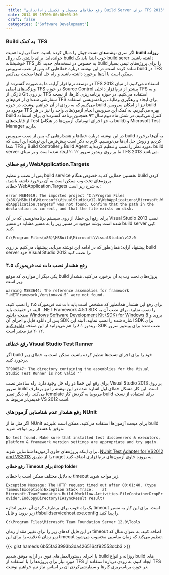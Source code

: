 ```yaml
---
 title: "رفع خطاهای معمول و تکمیل راه‌اندازی Build Server برای TFS 2013" 
 date: 2014-09-19T00:00:00+03:30
 draft: false 
 categories: ["Software Development"]
---
```



### Build به کمک  TFS
 

اگر سری نوشته‌های تست جوئل را دنبال کرده باشید، حتماً درباره اهمیت **build روزانه**[ خوانده‌اید](/post/23-تست-جوئل-قسمت-سوم--build-روزانه/). برای داشتن یک روال build خوب ابتدا باید یک build serer داشته باشید. خوشبختانه TFS به خصوص در نسخه‌های جدید، کار build را برای پروژه‌های تیمی بسیار ساده کرده است. در این نوشته درباره خطاهایی که پس از نصب سرویس build در TFS ممکن است با آن‌ها برخورد داشته باشید و راه حل آن‌ها صحبت می‌کنیم.


در توسعه نرم‌افزار آرایه، ما به صورت گسترده از TFS 2013 استفاده می‌‌کنیم. از میان ویژگی‌های اصلی TFS در حوزه Source Control پیشتر از نرم‌افزار داخلی TFS و به تازگی از Git بر روی TFS استفاده می‌کنیم. در حوزه برنامه‌ریزی کارها، از نسخه سفارشی شده‌‌ای از فرم‌های TFS برای ایجاد و رهگیری وظایف برنامه‌نویسی استفاده می‌کنیم که به زودی از آن خواهیم نوشت. در حوزه build نیز از امکان سرویس build موجود در TFS بهره می‌گیریم. به کمک این سرویس انجام آزمون‌های واحد را نیز در هر build کنترل می‌کنیم. در شش ماه دوم سال ۹۳ همچنین برنامه گسترده‌ای برای استفاده از قابلیت‌های Test (به جز اجرای اتوماتیک آزمون‌ها در هنگام build) و Microsoft Test Manager داریم.



در این نوشته درباره خطاها و هشدارهایی که پس از نصب سرویس build به آن‌ها برخورد کردیم و روش حل آن‌ها می‌نویسیم. لازم به ذکر است پیش‌فرض این نوشته این است که شما TFS و Build Controller و Build Agent مورد نظر را نصب و تنظیم کرده‌اید. build server ما بر روی ویندوز سرور ۲۰۱۲ ایجاد شده است و بر مبنای TFS 2013 می‌باشد.



### رفع خطای WebApplication.Targets



پس از نصب و تنظیم build service نخستین خطایی که به خصوص هنگام build کردن پروژه‌های تحت وب ممکن است به آن برخورد داشته باشید، خطای WebApplication.Targets به شرح زیر است:





`error MSB4019: The imported project “C:\Program Files (x86)\MSBuild\Microsoft\VisualStudio\v12.0\WebApplications\Microsoft.WebApplication.targets” was not found. Confirm that the path in the declaration is correct, and that the file exists on disk.`






برای رفع این خطا، از روی سیستم برنامه‌نویسی که در آن Visual Studio 2013 نصب شده است پوشه موجود در مسیر زیر را به مسیر مشابه در مسیر build server کپی کنید.


`C:\Program Files(x86)\MSBuild\Microsoft\VisualStudio\v12.0`

پیشنهاد آرایه: همان‌طور که در ادامه این نوشته می‌آید، پیشنهاد می‌کنیم بر روی build server خود Visual Studio 2013 را نصب کنید.





### رفع هشدار نصب دات نت فریمورک ۴.۵



یکی دیگر از مواردی که موقع build پروژه‌های تحت وب به آن برخورد می‌کنید، هشدار زیر است.






`warning MSB3644: The reference assemblies for framework “.NETFramework,Version=v4.5″ were not found.`






برای رفع این هشدار همانطور که مشخص است باید دات نت فریمورک ۴.۵ را نصب کنید. البته در حقیقت باید  .NET Framework 4.5.1 SDK را نصب نمایید. برای نصب آن به [صفحه دانلود Windows Software Development Kit (SDK) for Windows 8](http://msdn.microsoft.com/en-US/windows/desktop/hh852363.aspx) بروید و پس از دانلود فایل و اجرای آن SDK اشاره شده را نصب نمایید. البته این SDK برای ویندوز ۸.۱ را هم می‌توانید از این صفحه [دانلود کنید](http://msdn.microsoft.com/en-us/windows/desktop/bg162891). SDK نصب شده برای ویندوز سرور ۲۰۱۲ نیز معتبر است.



### رفع خطای Visual Studio Test Runner



اگر build خود را برای اجرای تست‌ها تنظیم کرده باشید، ممکن است به خطای زیر برخورد کنید.






`TF900547: The directory containing the assemblies for the Visual Studio Test Runner is not valid ''`






برای رفع این خطا دو راه حل وجود دارد. راه ساده‌تر نصب Visual Studio 2013 بر روی سرور build است. این کار مشکل خطای اول اشاره شده در این نوشته را نیز برطرف می‌کند. راه دیگر تغییر template مربوط به گردش کار build برای استفاده از نسخه قدیمی‌تر مربوط به VS 2012 است.



### رفع هشدار عدم شناسایی آزمون‌های NUnit



اگر مثل ما از NUnit برای مبحث آزمون‌ها استفاده می‌کنید، ممکن است علیرغم build موفق با هشدار زیر مواجه شوید.






`No test found. Make sure that installed test discoverers & executors, platform & framework version settings are appropriate and try again.`






برای اینکه پروژه‌های حاوی آزمون‌ها شناسایی شوند، [NUnit Test Adapter for VS2012 and VS2013](https://www.nuget.org/packages/NUnitTestAdapter/) را از طریق nuget به پروژه حاوی آزمون‌های نرم‌افزاری اضافه کنید.



**رفع خطای Timeout برای drop folder**



به دلایل مختلف ممکن است با خطای timeout زیر مواجه شوید.






`Exception Message: The HTTP request timed out after 00:01:40. (type TimeoutException)Exception Stack Trace:    at Microsoft.TeamFoundation.Build.Workflow.Activities.FileContainerDropProvider.EndCopyDirectory(IAsyncResult result)`






یک راه خوب برای برطرف کردن آن، تغییر اندازه timeout است. برای این کار به مسیر زیر بروید و فایل tfsbuildservicehost.exe.config را پیدا کنید.







`C:\Program Files\Microsoft Team Foundation Server 12.0\Tools`



در این فایل کدهای زیر را برای تغییر مقدار زمان timeout اضافه کنید. به عنوان مثال کد زیر زمان ۵ دقیقه را برای این timeout تنظیم می‌کند که زمان مناسبی محسوب می‌شود.

{{< gist hameds 6b55fa33993b3da4265164f92553dcb3 >}}

با اجرای دستورالعمل‌های فوق در آرایه موفق شدیم build روزانه و انواع build های مورد نیاز برای پروژه‌ها را با استفاده از TFS ایجاد کنیم. به زودی درباره استفاده از TFS در حوزه برنامه‌‌ریزی کارها و سفارشی‌کردن آن بر اساس نیاز تیم خواهیم نوشت.


